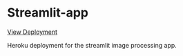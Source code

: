 # Streamlit-app

[View Deployment](https://opencv-app-web.herokuapp.com/)

Heroku deployment for the streamlit image processing app.
